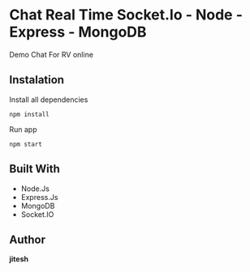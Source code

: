 # Chat Real Time Socket.Io - Node - Express - MongoDB

Demo Chat For RV online

## Instalation

Install all dependencies

```
npm install
```

Run app

```
npm start
```

## Built With

* Node.Js
* Express.Js
* MongoDB
* Socket.IO

## Author

**jitesh**


